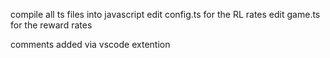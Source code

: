 compile all ts files into javascript
edit config.ts for the RL rates
edit game.ts for the reward rates

comments added via vscode extention